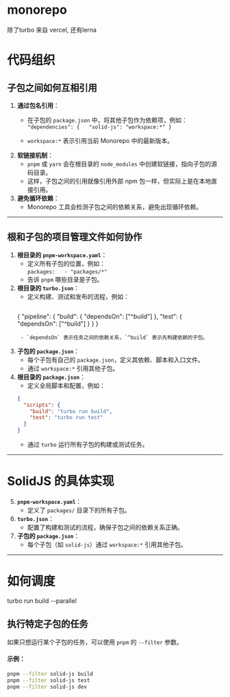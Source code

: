 # monorepo
除了turbo 来自 vercel, 还有lerna
# 代码组织
## 子包之间如何互相引用

1. **通过包名引用**：    
    - 在子包的 `package.json` 中，将其他子包作为依赖项，例如：
        `"dependencies": {   "solid-js": "workspace:*" }`
        
    - `workspace:*` 表示引用当前 Monorepo 中的最新版本。
2. **软链接机制**：    
    - `pnpm` 或 `yarn` 会在根目录的 `node_modules` 中创建软链接，指向子包的源码目录。
    - 这样，子包之间的引用就像引用外部 npm 包一样，但实际上是在本地直接引用。
3. **避免循环依赖**：    
    - Monorepo 工具会检测子包之间的依赖关系，避免出现循环依赖。

---

## 根和子包的项目管理文件如何协作

1. **根目录的 `pnpm-workspace.yaml`**：    
    - 定义所有子包的位置，例如：                
        `packages:   - "packages/*"`        
    - 告诉 `pnpm` 哪些目录是子包。
2. **根目录的 `turbo.json`**：    
    - 定义构建、测试和发布的流程，例如：        
        ```json
	{
		"pipeline": {
		    "build": {
		      "dependsOn": ["^build"]
		    },
		    "test": {
		      "dependsOn": ["^build"]
		    }
		}
	}
   ```
    - `dependsOn` 表示任务之间的依赖关系，`^build` 表示先构建依赖的子包。
3. **子包的 `package.json`**：    
    - 每个子包有自己的 `package.json`，定义其依赖、脚本和入口文件。
    - 通过 `workspace:*` 引用其他子包。
4. **根目录的 `package.json`**：    
    - 定义全局脚本和配置，例如：
	```json
	{
	  "scripts": {
	    "build": "turbo run build",
	    "test": "turbo run test"
	  }
	}
	```        
    - 通过 `turbo` 运行所有子包的构建或测试任务。

---

# SolidJS 的具体实现

5. **`pnpm-workspace.yaml`**：
    - 定义了 `packages/` 目录下的所有子包。
6. **`turbo.json`**：
    - 配置了构建和测试的流程，确保子包之间的依赖关系正确。
7. **子包的 `package.json`**：
    - 每个子包（如 `solid-js`）通过 `workspace:*` 引用其他子包。

---
# 如何调度
turbo run build --parallel
## **执行特定子包的任务**

如果只想运行某个子包的任务，可以使用 `pnpm` 的 `--filter` 参数。
#### 示例：
```bash
pnpm --filter solid-js build
pnpm --filter solid-js test
pnpm --filter solid-js dev
```
